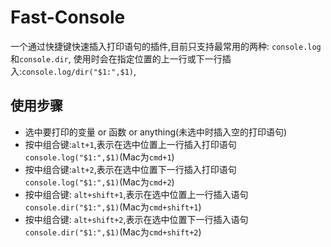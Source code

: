 # Fast-Console
一个通过快捷键快速插入打印语句的插件,目前只支持最常用的两种: `console.log`和`console.dir`,
使用时会在指定位置的上一行或下一行插入:`console.log/dir("$1:",$1)`,
## 使用步骤
+ 选中要打印的变量 or 函数 or anything(未选中时插入空的打印语句)
+ 按中组合键:`alt+1`,表示在选中位置上一行插入打印语句`console.log("$1:",$1)`(Mac为`cmd+1`)
+ 按中组合键:`alt+2`,表示在选中位置下一行插入打印语句`console.log("$1:",$1)`(Mac为`cmd+2`)
+ 按中组合键: `alt+shift+1`,表示在选中位置上一行插入语句`console.dir("$1:",$1)`(Mac为`cmd+shift+1`)
+ 按中组合键: `alt+shift+2`,表示在选中位置下一行插入语句`console.dir("$1:",$1)`(Mac为`cmd+shift+2`)